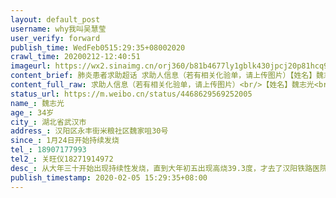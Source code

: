 ```yaml
---
layout: default_post
username: why我叫吴慧莹
user_verify: forward
publish_time: WedFeb0515:29:35+08002020
crawl_time: 20200212-12:40:51
imageurl: https://wx2.sinaimg.cn/orj360/b81b4677ly1gblk430jpcj20p81hcq91.jpg,https://wx3.sinaimg.cn/orj360/b81b4677ly1gblk44co2tj20sg11wted.jpg,https://wx1.sinaimg.cn/orj360/b81b4677ly1gblk41pnuqj20n815cafz.jpg,https://wx4.sinaimg.cn/orj360/b81b4677ly1gblk45f5nnj20u01hcn2x.jpg,https://wx2.sinaimg.cn/orj360/b81b4677ly1gblk468ds4j20nk15u420.jpg
content_brief: 肺炎患者求助超话 求助人信息（若有相关化验单，请上传图片）【姓名】魏志光【年龄】34岁【所在城市】湖北省武汉市【所在小区、社区】汉阳区永丰街米粮社区魏家咀30号【患病时间】1月24日开始持续发烧【联系方式】18907177993【其他紧急联系人】关旺仪 18271914972【病情描述】 从大年三十 ...全文
content_full_raw: 求助人信息（若有相关化验单，请上传图片）<br/>【姓名】魏志光<br/>【年龄】34岁<br/>【所在城市】湖北省武汉市<br/>【所在小区、社区】汉阳区永丰街米粮社区魏家咀30号<br/>【患病时间】1月24日开始持续发烧<br/>【联系方式】18907177993<br/>【其他紧急联系人】关旺仪18271914972<br/>【病情描述】从大年三十开始出现持续性发烧，直到大年初五出现高烧39.3度，才去了汉阳铁路医院就医，拍了CT，抽了血，医生说高度疑似感染了肺炎。在医院打了六天针以后仍不见好转，现已相继出现嗜睡、全身乏力、呕吐、呼吸困难等症状。为了怕家里的老婆孩子受传染，自己独自一人隔离在家中的出租屋内。给社区打了多次电话要求做核酸检测，社区回复都是排队，等名额。
status_url: https://m.weibo.cn/status/4468629569252005
name_: 魏志光
age_: 34岁
city_: 湖北省武汉市
address_: 汉阳区永丰街米粮社区魏家咀30号
since_: 1月24日开始持续发烧
tel_: 18907177993
tel2_: 关旺仪18271914972
desc_: 从大年三十开始出现持续性发烧，直到大年初五出现高烧39.3度，才去了汉阳铁路医院就医，拍了CT，抽了血，医生说高度疑似感染了肺炎。在医院打了六天针以后仍不见好转，现已相继出现嗜睡、全身乏力、呕吐、呼吸困难等症状。为了怕家里的老婆孩子受传染，自己独自一人隔离在家中的出租屋内。给社区打了多次电话要求做核酸检测，社区回复都是排队，等名额。
publish_timestamp: 2020-02-05 15:29:35+08:00
---
```

